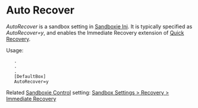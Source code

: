 # Auto Recover

_AutoRecover_ is a sandbox setting in [Sandboxie Ini](SandboxieIni.md). It is typically specified as _AutoRecover=y_, and enables the Immediate Recovery extension of [Quick Recovery](QuickRecovery.md).

Usage:

```
   .
   .
   .
   [DefaultBox]
   AutoRecover=y
```

Related [Sandboxie Control](SandboxieControl.md) setting: [Sandbox Settings > Recovery > Immediate Recovery](RecoverySettings.md#immediate-recovery)
